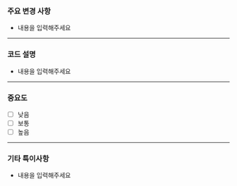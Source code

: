 ### 주요 변경 사항
<!-- 변경사항에 대한 내용 -->
- 내용을 입력해주세요
---

### 코드 설명
<!-- 대략적인 코드설명 -->
- 내용을 입력해주세요
---

### 중요도
<!-- checked : [X], unchecked : [ ] -->
- [ ] 낮음
- [ ] 보통
- [ ] 높음
---

### 기타 특이사항
<!-- review시 중요하게 봐야할 내용 또는 특이사항 또는 궁금한점을 작성해주세요-->
<!-- 없으면 없음 기입 -->
- 내용을 입력해주세요
